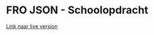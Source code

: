 # FRO JSON - Schoolopdracht

[Link naar live version](http://29198.hosts2.ma-cloud.nl/bewijzenmap/periode2.1/fro/fro_json_boeken/)
